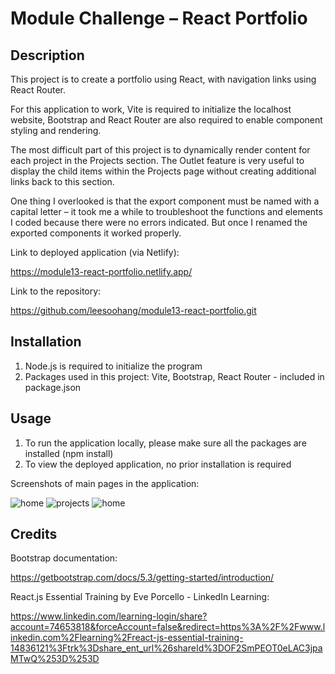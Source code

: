 # Module Challenge – React Portfolio
## Description
This project is to create a portfolio using React, with navigation links using React Router. 

For this application to work, Vite is required to initialize the localhost website, Bootstrap and React Router are also required to enable component styling and rendering.

The most difficult part of this project is to dynamically render content for each project in the Projects section. The Outlet feature is very useful to display the child items within the Projects page without creating additional links back to this section.

One thing I overlooked is that the export component must be named with a capital letter – it took me a while to troubleshoot the functions and elements I coded because there were no errors indicated. But once I renamed the exported components it worked properly.

Link to deployed application (via Netlify):

https://module13-react-portfolio.netlify.app/

Link to the repository:

https://github.com/leesoohang/module13-react-portfolio.git

## Installation
1. Node.js is required to initialize the program
2. Packages used in this project: Vite, Bootstrap, React Router - included in package.json

## Usage
1. To run the application locally, please make sure all the packages are installed (npm install)
2. To view the deployed application, no prior installation is required

Screenshots of main pages in the application:

![home](/assets/screenshot-home.png)
![projects](/assets/screenshot-projects.png)
![home](/assets/screenshot-contact.png)

## Credits
Bootstrap documentation:

https://getbootstrap.com/docs/5.3/getting-started/introduction/

React.js Essential Training by Eve Porcello - LinkedIn Learning:

https://www.linkedin.com/learning-login/share?account=74653818&forceAccount=false&redirect=https%3A%2F%2Fwww.linkedin.com%2Flearning%2Freact-js-essential-training-14836121%3Ftrk%3Dshare_ent_url%26shareId%3DOF2SmPEOT0eLAC3jpaMTwQ%253D%253D

